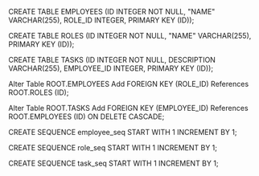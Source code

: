 CREATE TABLE EMPLOYEES (ID INTEGER NOT NULL, "NAME" VARCHAR(255), ROLE_ID INTEGER, PRIMARY KEY (ID));

CREATE TABLE ROLES (ID INTEGER NOT NULL, "NAME" VARCHAR(255), PRIMARY KEY (ID));

CREATE TABLE TASKS (ID INTEGER NOT NULL, DESCRIPTION VARCHAR(255), EMPLOYEE_ID INTEGER, PRIMARY KEY (ID));


Alter Table ROOT.EMPLOYEES
Add FOREIGN KEY (ROLE_ID)
References ROOT.ROLES (ID);   

Alter Table ROOT.TASKS
Add FOREIGN KEY (EMPLOYEE_ID)
References ROOT.EMPLOYEES (ID) 
ON DELETE CASCADE;

CREATE SEQUENCE employee_seq START WITH 1 INCREMENT BY 1;

CREATE SEQUENCE role_seq START WITH 1 INCREMENT BY 1;

CREATE SEQUENCE task_seq START WITH 1 INCREMENT BY 1;

